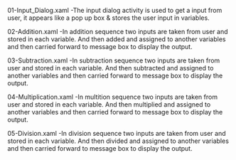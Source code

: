 01-Input_Dialog.xaml
-The input dialog activity is used to get a input from user, it appears like a pop up box & stores the user input in variables.

02-Addition.xaml
-In addition sequence two inputs are taken from user and stored in each variable. And then added and assigned to another variables and then carried forward to message box to display the output.

03-Subtraction.xaml
-In subtraction sequence two inputs are taken from user and stored in each variable. And then subtracted and assigned to another variables and then carried forward to message box to display the output.

04-Multiplication.xaml
-In multition sequence two inputs are taken from user and stored in each variable. And then multiplied and assigned to another variables and then carried forward to message box to display the output.

05-Division.xaml
-In division sequence two inputs are taken from user and stored in each variable. And then divided and assigned to another variables and then carried forward to message box to display the output.
